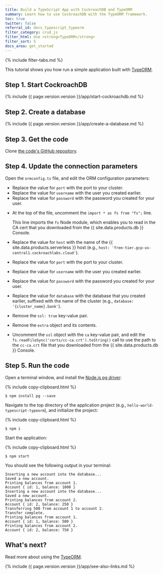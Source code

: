 ```yaml
---
title: Build a TypeScript App with CockroachDB and TypeORM
summary: Learn how to use CockroachDB with the TypeORM framework.
toc: true
twitter: false
referral_id: docs_typescript_typeorm
filter_category: crud_js
filter_html: Use <strong>TypeORM</strong>
filter_sort: 5
docs_area: get_started
---
```


{% include filter-tabs.md %}

This tutorial shows you how run a simple application built with [TypeORM](https://typeorm.io/#/).

## Step 1. Start CockroachDB

{% include {{ page.version.version }}/app/start-cockroachdb.md %}

## Step 2. Create a database

{% include {{ page.version.version }}/app/create-a-database.md %}

## Step 3. Get the code

Clone [the code's GitHub repository](https://github.com/cockroachlabs/hello-world-typescript-typeorm).

## Step 4. Update the connection parameters

Open the `ormconfig.ts` file, and edit the ORM configuration parameters:

<section class="filter-content" markdown="1" data-scope="local">

- Replace the value for `port` with the port to your cluster.
- Replace the value for `username` with the user you created earlier.
- Replace the value for `password` with the password you created for your user.

</section>

<section class="filter-content" markdown="1" data-scope="cockroachcloud">

- At the top of the file, uncomment the `import * as fs from "fs";` line.

    This line imports the `fs` Node module, which enables you to read in the CA cert that you downloaded from the {{ site.data.products.db }} Console.
- Replace the value for `host` with the name of the {{ site.data.products.serverless }} host (e.g., `host: 'free-tier.gcp-us-central1.cockroachlabs.cloud'`).
- Replace the value for `port` with the port to your cluster.
- Replace the value for `username` with the user you created earlier.
- Replace the value for `password` with the password you created for your user.
- Replace the value for `database` with the database that you created earlier, suffixed with the name of the cluster (e.g., `database: '{cluster_name}.bank'`).
- Remove the `ssl: true` key-value pair.
- Remove the `extra` object and its contents.
- Uncomment the `ssl` object with the `ca` key-value pair, and edit the `fs.readFileSync('certs/cc-ca.crt').toString()` call to use the path to the `cc-ca.crt` file that you downloaded from the {{ site.data.products.db }} Console.

</section>

## Step 5. Run the code

Open a terminal window, and install the [Node.js pg driver](https://www.npmjs.com/package/pg):

{% include copy-clipboard.html %}
~~~ shell
$ npm install pg --save
~~~

Navigate to the top directory of the application project (e.g., `hello-world-typescript-typeorm`), and initialize the project:

{% include copy-clipboard.html %}
~~~ shell
$ npm i
~~~

Start the application:

{% include copy-clipboard.html %}
~~~ shell
$ npm start
~~~

You should see the following output in your terminal:

~~~
Inserting a new account into the database...
Saved a new account.
Printing balances from account 1.
Account { id: 1, balance: 1000 }
Inserting a new account into the database...
Saved a new account.
Printing balances from account 2.
Account { id: 2, balance: 250 }
Transferring 500 from account 1 to account 2.
Transfer complete.
Printing balances from account 1.
Account { id: 1, balance: 500 }
Printing balances from account 2.
Account { id: 2, balance: 750 }
~~~

## What's next?

Read more about using the [TypeORM](https://typeorm.io/#/).

{% include {{ page.version.version }}/app/see-also-links.md %}
